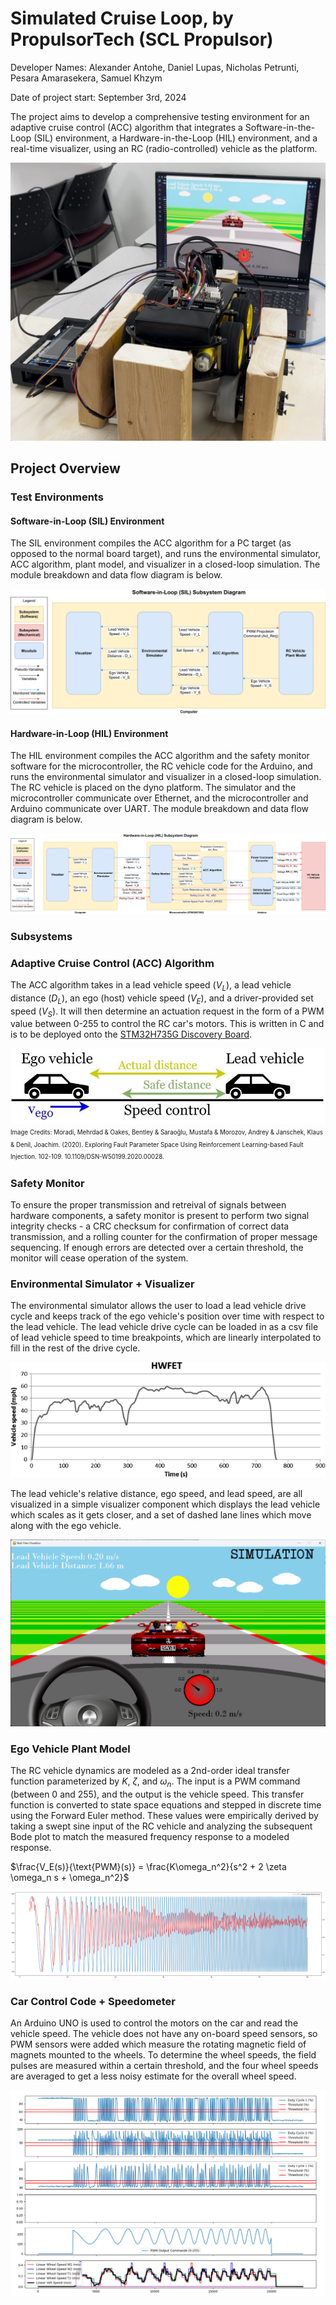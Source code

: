 # Simulated Cruise Loop, by PropulsorTech (SCL Propulsor)

Developer Names: Alexander Antohe, Daniel Lupas, Nicholas Petrunti, Pesara Amarasekera, Samuel Khzym

Date of project start: September 3rd, 2024

The project aims to develop a comprehensive testing environment for an adaptive cruise control (ACC) algorithm that integrates a Software-in-the-Loop (SIL) environment, a Hardware-in-the-Loop (HIL) environment, and a real-time visualizer, using an RC (radio-controlled) vehicle as the platform.

![](img/setup.png)

## Project Overview

### Test Environments

#### Software-in-Loop (SIL) Environment

The SIL environment compiles the ACC algorithm for a PC target (as opposed to the normal board target), and runs the environmental simulator, ACC algorithm, plant model, and visualizer in a closed-loop simulation. The module breakdown and data flow diagram is below.

![](img/Subsystem_Diagram_SIL.drawio.png)

#### Hardware-in-Loop (HIL) Environment

The HIL environment compiles the ACC algorithm and the safety monitor software for the microcontroller, the RC vehicle code for the Arduino, and runs the environmental simulator and visualizer in a closed-loop simulation. The RC vehicle is placed on the dyno platform. The simulator and the microcontroller communicate over Ethernet, and the microcontroller and Arduino communicate over UART. The module breakdown and data flow diagram is below.

![](img/Subsystem_Diagram_HIL.drawio.png)

### Subsystems

### Adaptive Cruise Control (ACC) Algorithm

The ACC algorithm takes in a lead vehicle speed ($V_L$), a lead vehicle distance ($D_L$), an ego (host) vehicle speed ($V_E$), and a driver-provided set speed ($V_S$). It will then determine an actuation request in the form of a PWM value between 0-255 to control the RC car's motors. This is written in C and is to be deployed onto the [STM32H735G Discovery Board](https://www.st.com/en/evaluation-tools/stm32h735g-dk.html).

![](img/acc.png)
<sup><sub>Image Credits: Moradi, Mehrdad & Oakes, Bentley & Saraoğlu, Mustafa & Morozov, Andrey & Janschek, Klaus & Denil, Joachim. (2020). Exploring Fault Parameter Space Using Reinforcement Learning-based Fault Injection. 102-109. 10.1109/DSN-W50199.2020.00028. </sub></sup>

### Safety Monitor

To ensure the proper transmission and retreival of signals between hardware components, a safety monitor is present to perform two signal integrity checks - a CRC checksum for confirmation of correct data transmission, and a rolling counter for the confirmation of proper message sequencing. If enough errors are detected over a certain threshold, the monitor will cease operation of the system.

### Environmental Simulator + Visualizer

The environmental simulator allows the user to load a lead vehicle drive cycle and keeps track of the ego vehicle's position over time with respect to the lead vehicle. The lead vehicle drive cycle can be loaded in as a csv file of lead vehicle speed to time breakpoints, which are linearly interpolated to fill in the rest of the drive cycle.

![](img/hwfet.png)

The lead vehicle's relative distance, ego speed, and lead speed, are all visualized in a simple visualizer component which displays the lead vehicle which scales as it gets closer, and a set of dashed lane lines which move along with the ego vehicle.

![](img/viz.png)

### Ego Vehicle Plant Model

The RC vehicle dynamics are modeled as a 2nd-order ideal transfer function parameterized by $K$, $\zeta$, and $\omega_n$. The input is a PWM command (between 0 and 255), and the output is the vehicle speed. This transfer function is converted to state space equations and stepped in discrete time using the Forward Euler method. These values were empirically derived by taking a swept sine input of the RC vehicle and analyzing the subsequent Bode plot to match the measured frequency response to a modeled response.

$\frac{V_E(s)}{\text{PWM}(s)} = \frac{K\omega_n^2}{s^2 + 2 \zeta \omega_n s + \omega_n^2}$

![](img/freq_res.png)

### Car Control Code + Speedometer

An Arduino UNO is used to control the motors on the car and read the vehicle speed. The vehicle does not have any on-board speed sensors, so PWM sensors were added which measure the rotating magnetic field of magnets mounted to the wheels. To determine the wheel speeds, the field pulses are measured within a certain threshold, and the four wheel speeds are averaged to get a less noisy estimate for the overall wheel speed.

![](img/speedometer.png)